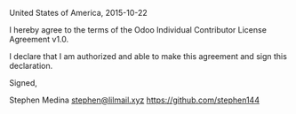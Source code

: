 United States of America, 2015-10-22

I hereby agree to the terms of the Odoo Individual Contributor License
Agreement v1.0.

I declare that I am authorized and able to make this agreement and sign this
declaration.

Signed,

Stephen Medina stephen@lilmail.xyz https://github.com/stephen144
